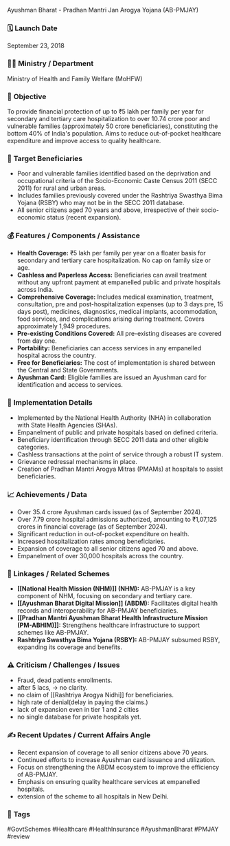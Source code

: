  Ayushman Bharat - Pradhan Mantri Jan Arogya Yojana (AB-PMJAY)

### 🗓️ **Launch Date**
September 23, 2018

### 🧑‍🏫 **Ministry / Department**
Ministry of Health and Family Welfare (MoHFW)

### 🎯 **Objective**
To provide financial protection of up to ₹5 lakh per family per year for secondary and tertiary care hospitalization to over 10.74 crore poor and vulnerable families (approximately 50 crore beneficiaries), constituting the bottom 40% of India's population. Aims to reduce out-of-pocket healthcare expenditure and improve access to quality healthcare.

### 👥 **Target Beneficiaries**
- Poor and vulnerable families identified based on the deprivation and occupational criteria of the Socio-Economic Caste Census 2011 (SECC 2011) for rural and urban areas.
- Includes families previously covered under the Rashtriya Swasthya Bima Yojana (RSBY) who may not be in the SECC 2011 database.
- All senior citizens aged 70 years and above, irrespective of their socio-economic status (recent expansion).

### 💰 **Features / Components / Assistance**
- **Health Coverage:** ₹5 lakh per family per year on a floater basis for secondary and tertiary care hospitalization. No cap on family size or age.
- **Cashless and Paperless Access:** Beneficiaries can avail treatment without any upfront payment at empanelled public and private hospitals across India.
- **Comprehensive Coverage:** Includes medical examination, treatment, consultation, pre and post-hospitalization expenses (up to 3 days pre, 15 days post), medicines, diagnostics, medical implants, accommodation, food services, and complications arising during treatment. Covers approximately 1,949 procedures.
- **Pre-existing Conditions Covered:** All pre-existing diseases are covered from day one.
- **Portability:** Beneficiaries can access services in any empanelled hospital across the country.
- **Free for Beneficiaries:** The cost of implementation is shared between the Central and State Governments.
- **Ayushman Card:** Eligible families are issued an Ayushman card for identification and access to services.

### 📍 **Implementation Details**
- Implemented by the National Health Authority (NHA) in collaboration with State Health Agencies (SHAs).
- Empanelment of public and private hospitals based on defined criteria.
- Beneficiary identification through SECC 2011 data and other eligible categories.
- Cashless transactions at the point of service through a robust IT system.
- Grievance redressal mechanisms in place.
- Creation of Pradhan Mantri Arogya Mitras (PMAMs) at hospitals to assist beneficiaries.

### 📈 **Achievements / Data**
- Over 35.4 crore Ayushman cards issued (as of September 2024).
- Over 7.79 crore hospital admissions authorized, amounting to ₹1,07,125 crores in financial coverage (as of September 2024).
- Significant reduction in out-of-pocket expenditure on health.
- Increased hospitalization rates among beneficiaries.
- Expansion of coverage to all senior citizens aged 70 and above.
- Empanelment of over 30,000 hospitals across the country.

### 🧩 **Linkages / Related Schemes**
- **[[National Health Mission (NHM)]] (NHM):** AB-PMJAY is a key component of NHM, focusing on secondary and tertiary care.
- **[[Ayushman Bharat Digital Mission]] (ABDM):** Facilitates digital health records and interoperability for AB-PMJAY beneficiaries.
- **[[Pradhan Mantri Ayushman Bharat Health Infrastructure Mission (PM-ABHIM)]]:** Strengthens healthcare infrastructure to support schemes like AB-PMJAY.
- **Rashtriya Swasthya Bima Yojana (RSBY):** AB-PMJAY subsumed RSBY, expanding its coverage and benefits.

### ⚠️ **Criticism / Challenges / Issues**
- Fraud, dead patients enrollments.
- after 5 lacs, -> no clarity.
- no claim of [[Rashtriya Arogya Nidhi]] for beneficiaries.
- high rate of denial(delay in paying the claims.)
- lack of expansion even in tier 1 and 2 cities
- no single database for private hospitals yet.

### ✍️ **Recent Updates / Current Affairs Angle**
- Recent expansion of coverage to all senior citizens above 70 years.
- Continued efforts to increase Ayushman card issuance and utilization.
- Focus on strengthening the ABDM ecosystem to improve the efficiency of AB-PMJAY.
- Emphasis on ensuring quality healthcare services at empanelled hospitals.
- extension of the scheme to all hospitals in New Delhi.

### 🔗 **Tags**
#GovtSchemes #Healthcare #HealthInsurance #AyushmanBharat #PMJAY
#review
